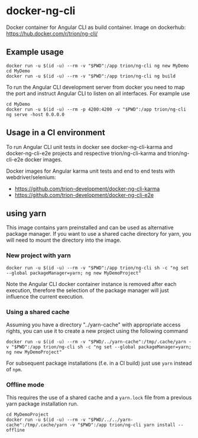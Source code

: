 # docker-ng-cli

Docker container for Angular CLI as build container.
Image on dockerhub: https://hub.docker.com/r/trion/ng-cli/

## Example usage
```
docker run -u $(id -u) --rm -v "$PWD":/app trion/ng-cli ng new MyDemo
cd MyDemo
docker run -u $(id -u) --rm -v "$PWD":/app trion/ng-cli ng build
```

To run the Angular CLI development server from docker you need to map the port and instruct Angular CLI to listen on all interfaces.
For example use
```
cd MyDemo
docker run -u $(id -u) --rm -p 4200:4200 -v "$PWD":/app trion/ng-cli ng serve -host 0.0.0.0
```

## Usage in a CI environment
To run Angular CLI unit tests in docker see docker-ng-cli-karma and docker-ng-cli-e2e projects and respective trion/ng-cli-karma and trion/ng-cli-e2e docker images.

Docker images for Angular karma unit tests and end to end tests with webdriver/selenium:
* https://github.com/trion-development/docker-ng-cli-karma
* https://github.com/trion-development/docker-ng-cli-e2e

## using yarn
This image contains yarn preinstalled and can be used as alternative package manager.
If you want to use a shared cache directory for yarn, you will need to mount the directory into the image.

### New project with yarn
```
docker run -u $(id -u) --rm -v "$PWD":/app trion/ng-cli sh -c "ng set --global packageManager=yarn; ng new MyDemoProject"
```

Note the Angular CLI docker container instance is removed after each execution, therefore the selection of the package manager will just influence the current execution.

### Using a shared cache
Assuming you have a directory "../yarn-cache" with appropriate access rights, you can use it to create a new project using the following command

```
docker run -u $(id -u) --rm -v "$PWD/../yarn-cache":/tmp/.cache/yarn -v "$PWD":/app trion/ng-cli sh -c "ng set --global packageManager=yarn; ng new MyDemoProject"
```

For subsequent package installations (f.e. in a CI build) just use `yarn` instead of `npm`.

### Offline mode
This requires the use of a shared cache and a `yarn.lock` file from a previous yarn package installation run.

```
cd MyDemoProject
docker run -u $(id -u) --rm -v "$PWD/../../yarn-cache":/tmp/.cache/yarn -v "$PWD":/app trion/ng-cli yarn install --offline
```
